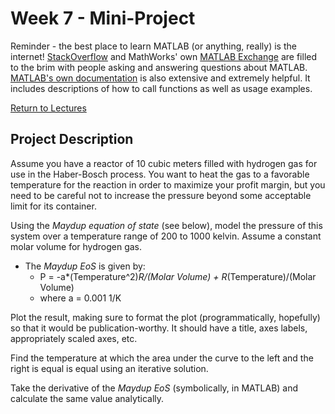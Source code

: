 # Week 7 - Mini-Project
Reminder - the best place to learn MATLAB (or anything, really) is the internet! [StackOverflow](https://stackoverflow.com) and MathWorks' own [MATLAB Exchange](https://www.mathworks.com/matlabcentral/)
are filled to the brim with people asking and answering questions about MATLAB. [MATLAB's own documentation](https://www.mathworks.com/help/matlab/) is also extensive and extremely helpful.
It includes descriptions of how to call functions as well as usage examples.

[Return to Lectures](https://jacksonburns.github.io/MATLAB-Start-to-Finish/Lectures/Lectures-Landing-Page)

## Project Description
Assume you have a reactor of 10 cubic meters filled with hydrogen gas for use in the Haber-Bosch process. You want to heat the gas to a favorable temperature
for the reaction in order to maximize your profit margin, but you need to be careful not to increase the pressure beyond some acceptable limit for its container.

Using the *Maydup equation of state* (see below), model the pressure of this system over a temperature range of 200 to 1000 kelvin. Assume a constant molar volume for hydrogen gas.
- The *Maydup EoS* is given by:
	- P = -a*(Temperature^2)*R/(Molar Volume) + R*(Temperature)/(Molar Volume)
	- where a = 0.001 1/K

Plot the result, making sure to format the plot (programmatically, hopefully) so that it would be publication-worthy. It should have a title, axes labels, appropriately scaled axes, etc.

Find the temperature at which the area under the curve to the left and the right is equal is equal using an iterative solution.

Take the derivative of the *Maydup EoS* (symbolically, in MATLAB) and calculate the same value analytically.
